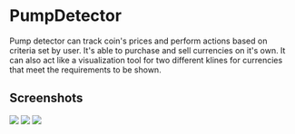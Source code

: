 # PumpDetector
Pump detector can track coin's prices and perform actions based on criteria set by user. It's able to purchase and sell currencies on it's own. It can also act like a visualization tool for two different klines for currencies that meet the requirements to be shown.

## Screenshots
![](Code_2020-03-02_19-34-33.png)
![](Code_2020-03-02_19-35-05.png)
![](Code_2020-03-02_19-35-14.png)
